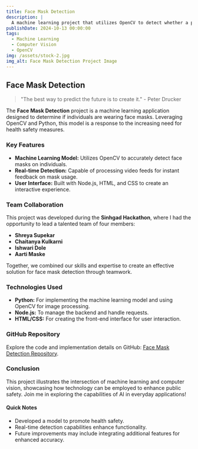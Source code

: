 ```yaml
---
title: Face Mask Detection
description: |
  A machine learning project that utilizes OpenCV to detect whether a person is wearing a face mask. This project demonstrates the application of computer vision and machine learning techniques.
publishDate: 2024-10-13 00:00:00
tags:
  - Machine Learning
  - Computer Vision
  - OpenCV
img: /assets/stock-2.jpg
img_alt: Face Mask Detection Project Image
---
```


## Face Mask Detection

> "The best way to predict the future is to create it." - Peter Drucker

The **Face Mask Detection** project is a machine learning application designed to determine if individuals are wearing face masks. Leveraging OpenCV and Python, this model is a response to the increasing need for health safety measures.

### Key Features

- **Machine Learning Model:** Utilizes OpenCV to accurately detect face masks on individuals.
- **Real-time Detection:** Capable of processing video feeds for instant feedback on mask usage.
- **User Interface:** Built with Node.js, HTML, and CSS to create an interactive experience.
### Team Collaboration

This project was developed during the **Sinhgad Hackathon**, where I had the opportunity to lead a talented team of four members:
- **Shreya Supekar**
- **Chaitanya Kulkarni**
- **Ishwari Dole**
- **Aarti Maske**

Together, we combined our skills and expertise to create an effective solution for face mask detection through teamwork.

### Technologies Used

- **Python:** For implementing the machine learning model and using OpenCV for image processing.
- **Node.js:** To manage the backend and handle requests.
- **HTML/CSS:** For creating the front-end interface for user interaction.

### GitHub Repository

Explore the code and implementation details on GitHub: [Face Mask Detection Repository](https://github.com/ChaitanyaKulkarni001/FaceMaskDetection).

### Conclusion

This project illustrates the intersection of machine learning and computer vision, showcasing how technology can be employed to enhance public safety. Join me in exploring the capabilities of AI in everyday applications!

#### Quick Notes

- Developed a model to promote health safety.
- Real-time detection capabilities enhance functionality.
- Future improvements may include integrating additional features for enhanced accuracy.

